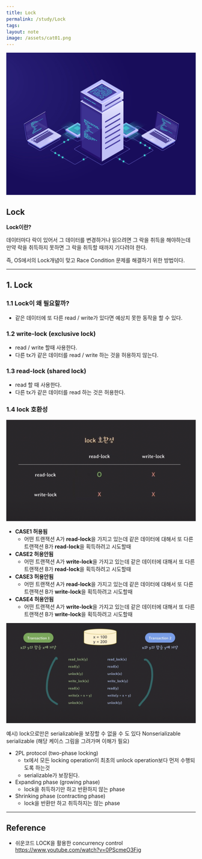 ```yaml
---
title: Lock
permalink: /study/Lock
tags: 
layout: note
image: /assets/cat01.png
---
```

![](/assets/812.jpg)

## Lock

**Lock이란?**

데이터마다 락이 있어서 그 데이터를 변경하거나 읽으려면 그 락을 취득을 해야하는데 만약 락을 취득하지 못하면 그 락을 취득할 때까지 기다려야 한다.

즉, OS에서의 Lock개념이 맞고 Race Condition 문제를 해결하기 위한 방법이다.



---

## 1. Lock

### 1.1 Lock이 왜 필요할까?

- 같은 데이터에 또 다른 read / write가 있다면 예상치 못한 동작을 할 수 있다.

### 1.2 write-lock (exclusive lock)

- read / write 할때 사용한다.
- 다른 tx가 같은 데이터를 read / write 하는 것을 허용하지 않는다.

### 1.3 read-lock (shared lock)

- read 할 때 사용한다.
- 다른 tx가 같은 데이터를 read 하는 것은 허용한다.

### 1.4 lock 호환성

![](/assets/lock01.png)

- **CASE1 허용됨**
	- 어떤 트랜잭션 A가 **read-lock**을 가지고 있는데 같은 데이터에 대해서 또 다른 트랜잭션 B가 **read-lock**을 획득하려고 시도할때
- **CASE2 허용안됨**
	- 어떤 트랜잭션 A가 **write-lock**을 가지고 있는데 같은 데이터에 대해서 또 다른 트랜잭션 B가 **read-lock**을 획득하려고 시도할때
- **CASE3 허용안됨**
	- 어떤 트랜잭션 A가 **read-lock**을 가지고 있는데 같은 데이터에 대해서 또 다른 트랜잭션 B가 **write-lock**을 획득하려고 시도할때
- **CASE4 허용안됨**
	- 어떤 트랜잭션 A가 **write-lock**을 가지고 있는데 같은 데이터에 대해서 또 다른 트랜잭션 B가 **write-lock**을 획득하려고 시도할때


![](/assets/lock02.png)

예시) lock으로만은 serializable을 보장할 수 없을 수 도 있다
Nonserializable
serializable
(해당 케이스 그림을 그려가며 이해가 필요)

- 2PL protocol (two-phase locking)
	- tx에서 모든 locking operation이 최초의 unlock operation보다 먼저 수행되도록 하는것
	- serializable가 보장된다.
- Expanding phase (growing phase)
	- lock을 취득하기만 하고 반환하지 않는 phase
- Shrinking phase (contracting phase)
	- lock을 반환만 하고 취득하지는 않는 phase


---

## Reference

- 쉬운코드 LOCK을 활용한 concurrency control https://www.youtube.com/watch?v=0PScmeO3Fig
